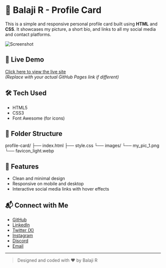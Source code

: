 # 💼 Balaji R - Profile Card

This is a simple and responsive personal profile card built using **HTML** and **CSS**. It showcases my picture, a short bio, and links to all my social media and contact platforms.

![Screenshot](images/my_pic_1.png)

## 🔗 Live Demo

[Click here to view the live site](https://Balaji-R-05.github.io/profile-card/)  
*(Replace with your actual GitHub Pages link if different)*

## 🛠️ Tech Used

- HTML5  
- CSS3  
- Font Awesome (for icons)

## 📁 Folder Structure

profile-card/ 
├── index.html 
├── style.css 
└── images/ 
  └── my_pic_1.png
  └── favicon_light.webp


## 🚀 Features

- Clean and minimal design  
- Responsive on mobile and desktop  
- Interactive social media links with hover effects

## 📬 Connect with Me

- [GitHub](https://github.com/Balaji-R-05)
- [LinkedIn](https://www.linkedin.com/in/balaji-ramu05/)
- [Twitter (X)](https://x.com/r_balaji242005)
- [Instagram](https://www.instagram.com/r_balaji_24/)
- [Discord](https://discord.com/channels/1335863631262253076/1336545366593634315)
- [Email](mailto:balajiramu05@gmail.com)

---

> Designed and coded with ❤️ by Balaji R

